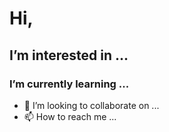 # Hi, 
## I’m interested in ...
### I’m currently learning ...
- 💞️ I’m looking to collaborate on ...
- 📫 How to reach me ...
